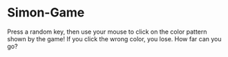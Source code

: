 # Simon-Game

Press a random key, then use your mouse to click on the color pattern shown by the game!
If you click the wrong color, you lose.
How far can you go?
